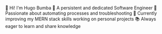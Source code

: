 👋 Hi! I'm Hugo Bumba
🌟 A persistent and dedicated Software Engineer
🚀 Passionate about automating processes and troubleshooting
🔧 Currently improving my MERN stack skills working on personal projects
📚 Always eager to learn and share knowledge
